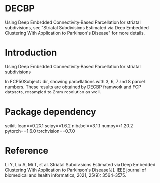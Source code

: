 # DECBP

Using Deep Embedded Connectivity-Based Parcellation for striatal subdivisions, see "Striatal Subdivisions Estimated via Deep Embedded Clustering With Application to Parkinson's Disease" for more details.

# Introduction

Using Deep Embedded Connectivity-Based Parcellation for striatal subdivisions

In FCP50Subjects dir, showing parcellations with 3, 6, 7 and 8 parcel numbers. These results are obtained by DECBP framwork and FCP datasets, resampled to 2mm resolution as well.

# Package dependency
scikit-lean==0.23.1
scipy==1.6.2
nibabel==3.1.1
numpy==1.20.2
pytorch==1.6.0
torchvision==0.7.0


# Reference
Li Y, Liu A, Mi T, et al. Striatal Subdivisions Estimated via Deep Embedded Clustering With Application to Parkinson's Disease[J]. IEEE journal of biomedical and health informatics, 2021, 25(9): 3564-3575.
